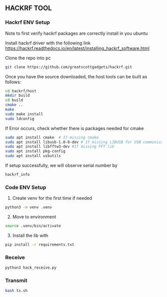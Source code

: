 ## HACKRF TOOL
### Hackrf ENV Setup
Note to first verify hackrf packages are correctly install in you ubuntu

Install hackrf driver with the following link
https://hackrf.readthedocs.io/en/latest/installing_hackrf_software.html

Clone the repo into pc
```bash 
git clone https://github.com/greatscottgadgets/hackrf.git
```
Once you have the source downloaded, the host tools can be built as follows:
```bash 
cd hackrf/host
mkdir build
cd build
cmake ..
make
sudo make install
sudo ldconfig
```
If Error occurs, check whether there is packages needed for cmake
```bash
sudo apt install cmake  # If missing cmake
sudo apt install libusb-1.0-0-dev # If missing LIBUSB for USB communication
sudo apt install libfftw3-dev #If missing FFT lib
sudo apt install pkg-config 
sudo apt install usbutils
```
If setup successfully, we will observe serial number by
```bash 
hackrf_info
```

### Code ENV Setup
1. Create venv for the first time if needed
```bash
python3 -m venv .venv
```
2. Move to environment
``` bash 
source .venv/bin/activate
```
3. Install the lib with 
```bash 
pip install -r requirements.txt
```
### Receive
```bash 
python3 hack_receive.py
```

### Transmit
```bash 
bash tx.sh
```
